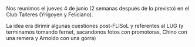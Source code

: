 <!-- 
.. title: Reunión social Junio 2015
.. slug: reunion-social-junio-2015
.. date: 2015-06-10 21:09:33 UTC-03:00
.. tags: social
.. category: Reuniones
.. link: 
.. description: 
.. type: text
-->

Nos reunimos el jueves 4 de junio (2 semanas después de lo previsto) en el Club Talleres (Yrigoyen y Feliciano).  

La idea era dirimir algunas cuestiones post-FLISoL y referentes al LUG (y terminamos tomando fernet, sacandonos fotos con promotoras, Chino con una remera y Arnoldo con una gorra)

